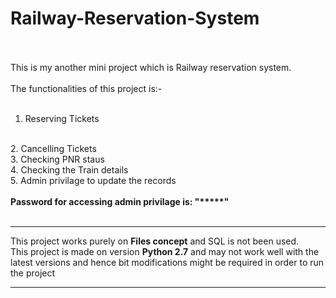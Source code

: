 # Railway-Reservation-System
<br><br>
This is my another mini project which is Railway reservation system.
<br>
<br>
The functionalities of this project is:-
<br>
<br>
1. Reserving Tickets
<br>
2. Cancelling Tickets
<br>
3. Checking PNR staus
<br>
4. Checking the Train details
<br>
5. Admin privilage to update the records 
<br>
<br>
<b>Password for accessing admin privilage is: "*****"</b>
<br><br>
  <hr>
  This project works purely on <b>Files concept</b> and SQL is not been used.
  <br>
  This project is made on version <b> Python 2.7</b> and may not work well with the latest versions and hence bit modifications might be required in order to run the project<hr><br>
